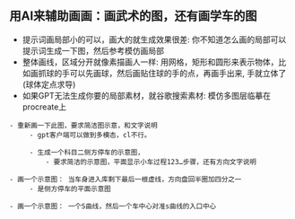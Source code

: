 ## 用AI来辅助画画：画武术的图，还有画学车的图

* 提示词画局部小的可以，画大的就生成效果很差: 你不知道怎么画的局部可以提示词生成一下图，然后参考模仿画局部
* 整体画线，区域分开就像素描画人一样: 用网格，矩形和圆形来表示物体，比如画抓球的手可以先画球，然后画贴住球的手的点，再画手出来, 手就立体了 (球体定点求导)
* 如果GPT无法生成你要的局部素材，就谷歌搜索素材: 模仿多图层临摹在procreate上

```
- 重新画一下此图，要求简洁图示意，和文字说明
	 - gpt客户端可以做到多模态，cl不行。

	 - 生成一个科目二侧方停车的示意图，
		 - 要求简洁的示意图，平面显示小车过程123…步骤，还有方向文字说明

- 画一个示意图： 当车身进入库剩下最后一根虚线，方向盘回半圈加四分之一
	 - 是侧方停车的平面示意图

- 画一个示意图： 一个S曲线，然后一个车中心对准s曲线的入口中心

```

